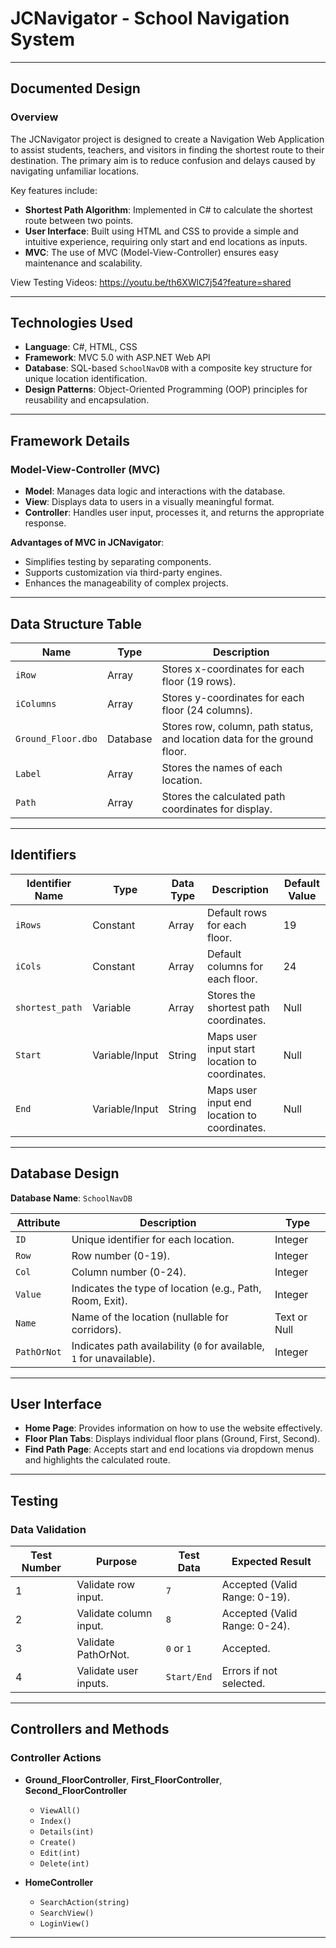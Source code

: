 # JCNavigator - School Navigation System

---

## **Documented Design**

### **Overview**
The JCNavigator project is designed to create a Navigation Web Application to assist students, teachers, and visitors in finding the shortest route to their destination. The primary aim is to reduce confusion and delays caused by navigating unfamiliar locations.

Key features include:
- **Shortest Path Algorithm**: Implemented in C# to calculate the shortest route between two points.
- **User Interface**: Built using HTML and CSS to provide a simple and intuitive experience, requiring only start and end locations as inputs.
- **MVC**: The use of MVC (Model-View-Controller) ensures easy maintenance and scalability.

View Testing Videos: https://youtu.be/th6XWlC7j54?feature=shared

---

## **Technologies Used**
- **Language**: C#, HTML, CSS
- **Framework**: MVC 5.0 with ASP.NET Web API
- **Database**: SQL-based `SchoolNavDB` with a composite key structure for unique location identification.
- **Design Patterns**: Object-Oriented Programming (OOP) principles for reusability and encapsulation.

---

## **Framework Details**

### **Model-View-Controller (MVC)**
- **Model**: Manages data logic and interactions with the database.
- **View**: Displays data to users in a visually meaningful format.
- **Controller**: Handles user input, processes it, and returns the appropriate response.

**Advantages of MVC in JCNavigator**:
- Simplifies testing by separating components.
- Supports customization via third-party engines.
- Enhances the manageability of complex projects.

---

## **Data Structure Table**
| **Name**           | **Type**   | **Description**                                                                                             |
|---------------------|------------|-------------------------------------------------------------------------------------------------------------|
| `iRow`             | Array      | Stores x-coordinates for each floor (19 rows).                                                              |
| `iColumns`         | Array      | Stores y-coordinates for each floor (24 columns).                                                           |
| `Ground_Floor.dbo` | Database   | Stores row, column, path status, and location data for the ground floor.                                     |
| `Label`            | Array      | Stores the names of each location.                                                                          |
| `Path`             | Array      | Stores the calculated path coordinates for display.                                                         |

---

## **Identifiers**
| **Identifier Name** | **Type**       | **Data Type** | **Description**                                     | **Default Value** |
|----------------------|----------------|---------------|----------------------------------------------------|-------------------|
| `iRows`             | Constant       | Array         | Default rows for each floor.                      | 19                |
| `iCols`             | Constant       | Array         | Default columns for each floor.                   | 24                |
| `shortest_path`     | Variable       | Array         | Stores the shortest path coordinates.             | Null              |
| `Start`             | Variable/Input | String        | Maps user input start location to coordinates.    | Null              |
| `End`               | Variable/Input | String        | Maps user input end location to coordinates.      | Null              |


---

## **Database Design**
**Database Name**: `SchoolNavDB`

| **Attribute** | **Description**                                                               | **Type**    |
|---------------|-------------------------------------------------------------------------------|-------------|
| `ID`          | Unique identifier for each location.                                          | Integer     |
| `Row`         | Row number (0-19).                                                            | Integer     |
| `Col`         | Column number (0-24).                                                         | Integer     |
| `Value`       | Indicates the type of location (e.g., Path, Room, Exit).                      | Integer     |
| `Name`        | Name of the location (nullable for corridors).                                | Text or Null|
| `PathOrNot`   | Indicates path availability (`0` for available, `1` for unavailable).         | Integer     |

---

## **User Interface**
- **Home Page**: Provides information on how to use the website effectively.
- **Floor Plan Tabs**: Displays individual floor plans (Ground, First, Second).
- **Find Path Page**: Accepts start and end locations via dropdown menus and highlights the calculated route.

---

## **Testing**
### **Data Validation**
| **Test Number** | **Purpose**              | **Test Data** | **Expected Result**                     |
|------------------|--------------------------|---------------|------------------------------------------|
| 1                | Validate row input.     | `7`           | Accepted (Valid Range: 0-19).            |
| 2                | Validate column input.  | `8`           | Accepted (Valid Range: 0-24).            |
| 3                | Validate PathOrNot.     | `0` or `1`    | Accepted.                                |
| 4                | Validate user inputs.   | `Start/End`   | Errors if not selected.                  |

---

## **Controllers and Methods**
### **Controller Actions**
- **Ground_FloorController**, **First_FloorController**, **Second_FloorController**
    - `ViewAll()`
    - `Index()`
    - `Details(int)`
    - `Create()`
    - `Edit(int)`
    - `Delete(int)`

- **HomeController**
    - `SearchAction(string)`
    - `SearchView()`
    - `LoginView()`

---
